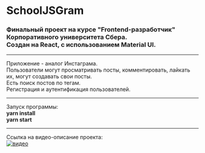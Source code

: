 # SchoolJSGram
### Финальный проект на курсе "Frontend-разработчик" Корпоративного университета Сбера. <br> Создан на React, с использованием Material UI.
____
Приложение - аналог Инстаграма. <br>
Пользователи могут просматривать посты, комментировать, лайкать их, могут создавать свои посты. <br>
Есть поиск постов по тегам. <br>
Регистрация и аутентификация пользователей. <br>
____
Запуск программы: <br>
**yarn install** <br>
**yarn start**
____
Ссылка на видео-описание проекта: <br>
[![видео](https://img.youtube.com/vi/1JK6jZlTNAk/0.jpg)](https://youtu.be/1JK6jZlTNAk)

